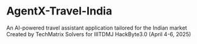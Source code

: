 # AgentX-Travel-India
An AI-powered travel assistant application tailored for the Indian market Created by TechMatrix Solvers for IIITDMJ HackByte3.0 (April 4-6, 2025)
